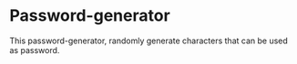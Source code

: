 # Password-generator

This password-generator, randomly generate characters that can be used as password. 
